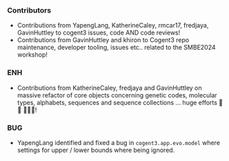 <!--
A new scriv changelog fragment.

Uncomment the section that is right (remove the HTML comment wrapper).
-->

### Contributors

- Contributions from YapengLang, KatherineCaley, rmcar17, fredjaya,
  GavinHuttley to cogent3 issues, code AND code reviews!
- Contributions from GavinHuttley and khiron to Cogent3 repo
  maintenance, developer tooling, issues etc.. related to the SMBE2024
  workshop!

### ENH

- Contributions from KatherineCaley, fredjaya and
  GavinHuttley on massive refactor of core objects concerning genetic
  codes, molecular types, alphabets, sequences and sequence collections
  ... huge efforts 💪 🚀 👷🏼‍♀️!

### BUG

- YapengLang identified and fixed a bug in `cogent3.app.evo.model` where
  settings for upper / lower bounds where being ignored.


<!--
### DOC

- A bullet item for the DOC category.

-->
<!--
### Deprecations

- A bullet item for the Deprecations category.

-->
<!--
### Discontinued

- A bullet item for the Discontinued category.

-->
